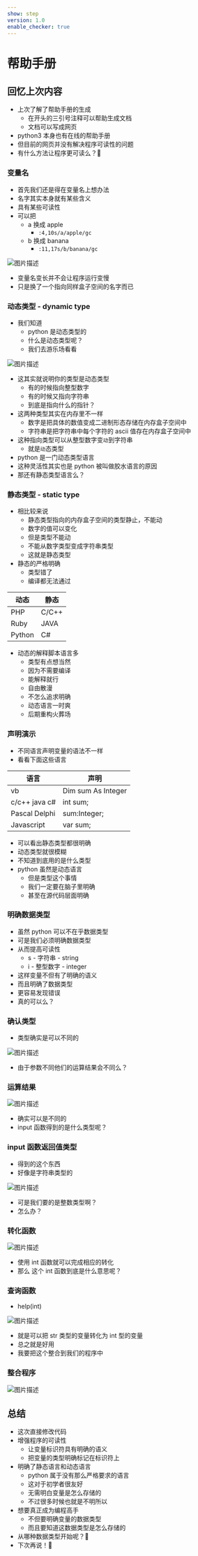 ```yaml
---
show: step
version: 1.0
enable_checker: true
---
```


# 帮助手册

## 回忆上次内容

- 上次了解了帮助手册的生成
  - 在开头的三引号注释可以帮助生成文档
  - 文档可以写成网页
- python3 本身也有在线的帮助手册
- 但目前的网页并没有解决程序可读性的问题
- 有什么方法让程序更可读么？🤔

### 变量名

- 首先我们还是得在变量名上想办法
- 名字其实本身就有某些含义
- 具有某些可读性
- 可以把
  - a 换成 apple
    - `:4,10s/a/apple/gc`
  - b 换成 banana
    - `:11,17s/b/banana/gc`

![图片描述](https://doc.shiyanlou.com/courses/uid1190679-20210816-1629103749192)

- 变量名变长并不会让程序运行变慢
- 只是换了一个指向同样盒子空间的名字而已

### 动态类型 - dynamic type

- 我们知道
  - python 是动态类型的
  - 什么是动态类型呢？
  - 我们去游乐场看看

![图片描述](https://doc.shiyanlou.com/courses/uid1190679-20210816-1629103924628)

- 这其实就说明你的类型是动态类型
  - 有的时候指向整型数字
  - 有的时候又指向字符串
  - 到底是指向什么的指针？
- 这两种类型其实在内存里不一样
  - 数字是把具体的数值变成二进制形态存储在内存盒子空间中
  - 字符串是把字符串中每个字符的 ascii 值存在内存盒子空间中
- 这种指向类型可以从整型数字变`动`到字符串
  - 就是`动`态类型
- python 是一门动态类型语言
- 这种灵活性其实也是 python 被叫做胶水语言的原因
- 那还有静态类型语言么？

### 静态类型 - static type

- 相比较来说
  - 静态类型指向的内存盒子空间的类型静止，不能动
  - 数字的值可以变化
  - 但是类型不能动
  - 不能从数字类型变成字符串类型
  - 这就是静态类型
- 静态的严格明确
  - 类型错了
  - 编译都无法通过

| 动态   | 静态  |
| ------ | ----- |
| PHP    | C/C++ |
| Ruby   | JAVA  |
| Python | C#    |

- 动态的解释脚本语言多
  - 类型有点想当然
  - 因为不需要编译
  - 能解释就行
  - 自由散漫
  - 不怎么追求明确
  - 动态语言一时爽
  - 后期重构火葬场

### 声明演示

- 不同语言声明变量的语法不一样
- 看看下面这些语言

| 语言          | 声明               |
| ------------- | ------------------ |
| vb            | Dim sum As Integer |
| c/c++ java c# | int sum;           |
| Pascal Delphi | sum:Integer;       |
| Javascript    | var sum;           |

- 可以看出静态类型都很明确
- 动态类型就很模糊
- 不知道到底用的是什么类型
- python 虽然是动态语言
  - 但是类型这个事情
  - 我们一定要在脑子里明确
  - 甚至在源代码层面明确

### 明确数据类型

- 虽然 python 可以不在乎数据类型
- 可是我们必须明确数据类型
- 从而提高可读性
  - s - 字符串 - string
  - i - 整型数字 - integer
- 这样变量不但有了明确的语义
- 而且明确了数据类型
- 更容易发现错误
- 真的可以么？

### 确认类型

- 类型确实是可以不同的

![图片描述](https://doc.shiyanlou.com/courses/uid1190679-20211211-1639232793567)

- 由于参数不同他们的运算结果会不同么？

### 运算结果

![图片描述](https://doc.shiyanlou.com/courses/uid1190679-20211211-1639232856786)

- 确实可以是不同的
- input 函数得到的是什么类型呢？

### input 函数返回值类型

- 得到的这个东西
- 好像是字符串类型的

![图片描述](https://doc.shiyanlou.com/courses/uid1190679-20211211-1639233002858)

- 可是我们要的是整数类型啊？
- 怎么办？

### 转化函数

![图片描述](https://doc.shiyanlou.com/courses/uid1190679-20211211-1639233211509)

- 使用 int 函数就可以完成相应的转化
- 那么 这个 int 函数到底是什么意思呢？

### 查询函数

- help(int)

![图片描述](https://doc.shiyanlou.com/courses/uid1190679-20211211-1639233272705)

- 就是可以把 str 类型的变量转化为 int 型的变量
- 总之就是好用
- 我要把这个整合到我们的程序中

### 整合程序

![图片描述](https://doc.shiyanlou.com/courses/uid1190679-20210816-1629105513347)

## 总结

- 这次直接修改代码
- 增强程序的可读性
  - 让变量标识符具有明确的语义
  - 把变量的类型明确标记在标识符上
- 明确了静态语言和动态语言
  - python 属于没有那么严格要求的语言
  - 这对于初学者很友好
  - 无需明白变量是怎么存储的
  - 不过很多时候也就是不明所以
- 想要真正成为编程高手
  - 不但要明确变量的数据类型
  - 而且要知道这数据类型是怎么存储的
- 从哪种数据类型开始呢？🤔
- 下次再说！👋
